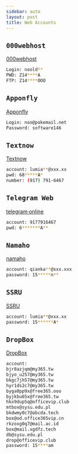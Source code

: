 ```yaml
---
sidebar: auto
layout: post
title: Web Accounts
---
```


## `000webhost`

[000webhost](http://files.000webhost.com)

```bash
Login: noold**
PWD: Z14****A
FTP: Z14****OOO
```


## `Apponfly`

[Apponfly](https://www.apponfly.com/)

```bash
Login: noo@pokemail.net 
Password: software146
```


## `Textnow`

[Textnow](https://www.textnow.com)

```bash
account: lumia**@xxx.xx
pwd: 68*****A*
number: (917) 791-6467
```


## `Telegram Web`

[telegram·online](https://web.telegram.org)

```bash
account: 9177916467
pwd: 6*******A**
```


## `Namaho`

[namaho](http://namaho.org)

```bash
account: qianka**@xxx.xxx
password: 15*****n**
```


## `SSRU`

[SSRU](http://www.ssru.ml/register/13443/QYAFDHNI)

```bash
account: lumia**@xxx.xx
password: 15******A*
```

## `DropBox`

[DropBox](https://www.dropbox.com/referrals/AACU43AbZLRyF7dqWF-kHeifv1bE2JaMqsA?src=global9)

```bash
account: 
bjr8azjqm@my365.tw
bjyo_u257@my365.tw
bkgc7jh57@my365.tw
hyr1ds2c7@my365.tw
byga0pp9x@free365.ooo
byjkbu65x@free365.tw
hkx9dup5q@officevip.club
mtbox@sysu.edu.pl
bkdwmy0c7@abcda.tech
box@od.office365vip.cn
rkzoxg0q7@mail.ac.id
box@mail.xgdfz.tech
db@sysu.edu.pl
drop@officevip.club
password: 15****am
